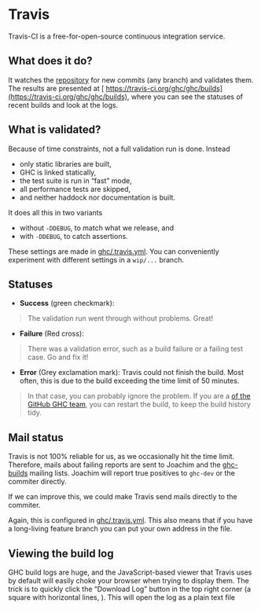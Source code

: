 # Travis



Travis-CI is a free-for-open-source continuous integration service.


## What does it do?



It watches the [repository](repositories) for new commits (any branch) and validates them. The results are presented at [
https://travis-ci.org/ghc/ghc/builds](https://travis-ci.org/ghc/ghc/builds), where you can see the statuses of recent builds and look at the logs. 


## What is validated?



Because of time constraints, not a full validation run is done. Instead


- only static libraries are built,
- GHC is linked statically,
- the test suite is run in “fast” mode,
- all performance tests are skipped,
- and neither haddock nor documentation is built.


It does all this in two variants


- without `-DDEBUG`, to match what we release, and
- with `-DDEBUG`, to catch assertions.


These settings are made in [ghc/.travis.yml](/trac/ghc/browser/ghc/.travis.yml)[](/trac/ghc/export/HEAD/ghc/.travis.yml). You can conveniently experiment with different settings in a `wip/...` branch.


## Statuses


- **Success** (green checkmark):

>
>
> The validation run went through without problems. Great!
>
>

- **Failure** (Red cross):

>
>
> There was a validation error, such as a build failure or a failing test case. Go and fix it!
>
>

- **Error** (Grey exclamation mark): Travis could not finish the build. Most often, this is due to the build exceeding the time limit of 50 minutes. 


   


>
>
> In that case, you can probably ignore the problem. If you are a [
> of the GitHub GHC team](https://github.com/orgs/ghc/members|member), you can restart the build, to keep the build history tidy.
>
>

## Mail status



Travis is not 100% reliable for us, as we occasionally hit the time limit. Therefore, mails about failing reports are sent to Joachim and the [ghc-builds](mailing-lists-and-irc) mailing lists. Joachim will report true positives to `ghc-dev` or the commiter directly.



If we can improve this, we could make Travis send mails directly to the commiter.



Again, this is configured in [ghc/.travis.yml](/trac/ghc/browser/ghc/.travis.yml)[](/trac/ghc/export/HEAD/ghc/.travis.yml). This also means that if you have a long-living feature branch you can put your own address in the file.


## Viewing the build log



GHC build logs are huge, and the JavaScript-based viewer that Travis uses by default will easily choke your browser when trying to display them. The trick is to quickly click the “Download Log” button in the top right corner (a square with horizontal lines, [](https://travis-ci.org/images/icons/logs.svg)). This will open the log as a plain text file
 


